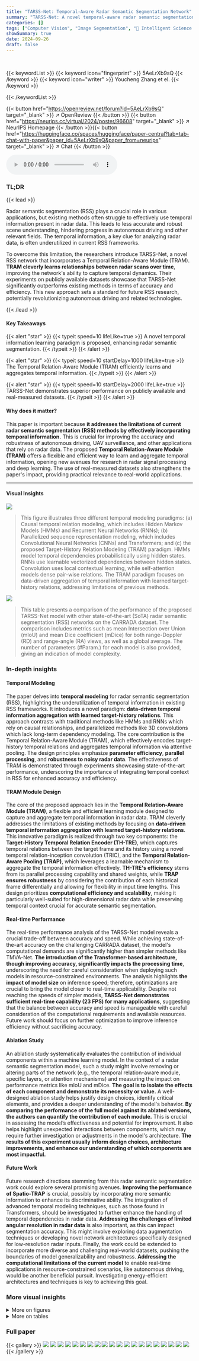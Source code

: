 ```yaml
---
title: "TARSS-Net: Temporal-Aware Radar Semantic Segmentation Network"
summary: "TARSS-Net: A novel temporal-aware radar semantic segmentation network uses a data-driven approach to aggregate temporal information, enhancing accuracy and performance."
categories: []
tags: ["Computer Vision", "Image Segmentation", "🏢 Intelligent Science and Technology Academy of CASIC",]
showSummary: true
date: 2024-09-26
draft: false
---
```


<br>

{{< keywordList >}}
{{< keyword icon="fingerprint" >}} 5AeLrXb9sQ {{< /keyword >}}
{{< keyword icon="writer" >}} Youcheng Zhang et el. {{< /keyword >}}
 
{{< /keywordList >}}

{{< button href="https://openreview.net/forum?id=5AeLrXb9sQ" target="_blank" >}}
↗ OpenReview
{{< /button >}}
{{< button href="https://neurips.cc/virtual/2024/poster/96608" target="_blank" >}}
↗ NeurIPS Homepage
{{< /button >}}{{< button href="https://huggingface.co/spaces/huggingface/paper-central?tab=tab-chat-with-paper&paper_id=5AeLrXb9sQ&paper_from=neurips" target="_blank" >}}
↗ Chat
{{< /button >}}



<audio controls>
    <source src="https://ai-paper-reviewer.com/5AeLrXb9sQ/podcast.wav" type="audio/wav">
    Your browser does not support the audio element.
</audio>


### TL;DR


{{< lead >}}

Radar semantic segmentation (RSS) plays a crucial role in various applications, but existing methods often struggle to effectively use temporal information present in radar data. This leads to less accurate and robust scene understanding, hindering progress in autonomous driving and other relevant fields.  The temporal information, a key clue for analyzing radar data, is often underutilized in current RSS frameworks.



To overcome this limitation, the researchers introduce TARSS-Net, a novel RSS network that incorporates a Temporal Relation-Aware Module (TRAM).  **TRAM cleverly learns relationships between radar scans over time**, improving the network's ability to capture temporal dynamics.  Their experiments on publicly available datasets showcase that TARSS-Net significantly outperforms existing methods in terms of accuracy and efficiency. This new approach sets a standard for future RSS research, potentially revolutionizing autonomous driving and related technologies.

{{< /lead >}}


#### Key Takeaways

{{< alert "star" >}}
{{< typeit speed=10 lifeLike=true >}} A novel temporal information learning paradigm is proposed, enhancing radar semantic segmentation. {{< /typeit >}}
{{< /alert >}}

{{< alert "star" >}}
{{< typeit speed=10 startDelay=1000 lifeLike=true >}} The Temporal Relation-Aware Module (TRAM) efficiently learns and aggregates temporal information. {{< /typeit >}}
{{< /alert >}}

{{< alert "star" >}}
{{< typeit speed=10 startDelay=2000 lifeLike=true >}} TARSS-Net demonstrates superior performance on publicly available and real-measured datasets. {{< /typeit >}}
{{< /alert >}}

#### Why does it matter?
This paper is important because **it addresses the limitations of current radar semantic segmentation (RSS) methods by effectively incorporating temporal information.** This is crucial for improving the accuracy and robustness of autonomous driving, UAV surveillance, and other applications that rely on radar data. The proposed **Temporal Relation-Aware Module (TRAM)** offers a flexible and efficient way to learn and aggregate temporal information, opening new avenues for research in radar signal processing and deep learning.  The use of real-measured datasets also strengthens the paper's impact, providing practical relevance to real-world applications.

------
#### Visual Insights



![](https://ai-paper-reviewer.com/5AeLrXb9sQ/figures_2_1.jpg)

> This figure illustrates three different temporal modeling paradigms: (a) Causal temporal relation modeling, which includes Hidden Markov Models (HMMs) and Recurrent Neural Networks (RNNs); (b) Parallelized sequence representation modeling, which includes Convolutional Neural Networks (CNNs) and Transformers; and (c) the proposed Target-History Relation Modeling (TRAM) paradigm.  HMMs model temporal dependencies probabilistically using hidden states. RNNs use learnable vectorized dependencies between hidden states. Convolution uses local contextual learning, while self-attention models dense pair-wise relations.  The TRAM paradigm focuses on data-driven aggregation of temporal information with learned target-history relations, addressing limitations of previous methods.





![](https://ai-paper-reviewer.com/5AeLrXb9sQ/tables_7_1.jpg)

> This table presents a comparison of the performance of the proposed TARSS-Net model with other state-of-the-art (SoTA) radar semantic segmentation (RSS) networks on the CARRADA dataset.  The comparison includes metrics such as mean Intersection over Union (mIoU) and mean Dice coefficient (mDice) for both range-Doppler (RD) and range-angle (RA) views, as well as a global average.  The number of parameters (#Param.) for each model is also provided, giving an indication of model complexity.





### In-depth insights


#### Temporal Modeling
The paper delves into **temporal modeling** for radar semantic segmentation (RSS), highlighting the underutilization of temporal information in existing RSS frameworks.  It introduces a novel paradigm: **data-driven temporal information aggregation with learned target-history relations**. This approach contrasts with traditional methods like HMMs and RNNs which rely on causal relationships, and parallelized methods like 3D convolutions which lack long-term dependency modeling. The core contribution is the Temporal Relation-Aware Module (TRAM), which effectively encodes target-history temporal relations and aggregates temporal information via attentive pooling.  The design principles emphasize **parameter efficiency**, **parallel processing**, and **robustness to noisy radar data**.  The effectiveness of TRAM is demonstrated through experiments showcasing state-of-the-art performance, underscoring the importance of integrating temporal context in RSS for enhanced accuracy and efficiency.

#### TRAM Module Design
The core of the proposed approach lies in the **Temporal Relation-Aware Module (TRAM)**, a flexible and efficient learning module designed to capture and aggregate temporal information in radar data.  TRAM cleverly addresses the limitations of existing methods by focusing on **data-driven temporal information aggregation with learned target-history relations**. This innovative paradigm is realized through two key components: the **Target-History Temporal Relation Encoder (TH-TRE)**, which captures temporal relations between the target frame and its history using a novel temporal relation-inception convolution (TRIC), and the **Temporal Relation-Aware Pooling (TRAP)**, which leverages a learnable mechanism to aggregate the temporal information effectively.  **TH-TRE's efficiency** stems from its parallel processing capability and shared weights, while **TRAP ensures robustness** by considering the contribution of each historical frame differentially and allowing for flexibility in input time lengths. This design prioritizes **computational efficiency and scalability**, making it particularly well-suited for high-dimensional radar data while preserving temporal context crucial for accurate semantic segmentation.

#### Real-time Performance
The real-time performance analysis of the TARSS-Net model reveals a crucial trade-off between accuracy and speed. While achieving state-of-the-art accuracy on the challenging CARRADA dataset, the model's computational demands are significantly higher than simpler methods like TMVA-Net.  **The introduction of the Transformer-based architecture, though improving accuracy, significantly impacts the processing time**, underscoring the need for careful consideration when deploying such models in resource-constrained environments.  The analysis highlights **the impact of model size** on inference speed; therefore, optimizations are crucial to bring the model closer to real-time applicability.  Despite not reaching the speeds of simpler models, **TARSS-Net demonstrates sufficient real-time capability (23 FPS) for many applications**, suggesting that the balance between accuracy and speed is manageable with careful consideration of the computational requirements and available resources. Future work should focus on further optimization to improve inference efficiency without sacrificing accuracy.

#### Ablation Study
An ablation study systematically evaluates the contribution of individual components within a machine learning model.  In the context of a radar semantic segmentation model, such a study might involve removing or altering parts of the network (e.g., the temporal relation-aware module, specific layers, or attention mechanisms) and measuring the impact on performance metrics like mIoU and mDice. **The goal is to isolate the effects of each component and demonstrate its necessity or value.**  A well-designed ablation study helps justify design choices, identify critical elements, and provides a deeper understanding of the model's behavior.  **By comparing the performance of the full model against its ablated versions, the authors can quantify the contribution of each module.**  This is crucial in assessing the model’s effectiveness and potential for improvement. It also helps highlight unexpected interactions between components, which may require further investigation or adjustments in the model's architecture. **The results of this experiment usually inform design choices, architecture improvements, and enhance our understanding of which components are most impactful.**

#### Future Work
Future research directions stemming from this radar semantic segmentation work could explore several promising avenues.  **Improving the performance of Spatio-TRAP** is crucial, possibly by incorporating more semantic information to enhance its discriminative ability.  The integration of advanced temporal modeling techniques, such as those found in Transformers, should be investigated to further enhance the handling of temporal dependencies in radar data.  **Addressing the challenges of limited angular resolution in radar data** is also important, as this can impact segmentation accuracy. This might involve exploring data augmentation techniques or developing novel network architectures specifically designed for low-resolution radar inputs.  Finally, the work could be extended to incorporate more diverse and challenging real-world datasets, pushing the boundaries of model generalizability and robustness.  **Addressing the computational limitations of the current model** to enable real-time applications in resource-constrained scenarios, like autonomous driving, would be another beneficial pursuit.  Investigating energy-efficient architectures and techniques is key to achieving this goal.


### More visual insights

<details>
<summary>More on figures
</summary>


![](https://ai-paper-reviewer.com/5AeLrXb9sQ/figures_4_1.jpg)

> This figure shows the architecture of the proposed multi-view TARSS-Net.  It illustrates the flow of data through the network, starting with multi-view radar input sequences (RD, AD, RA). Each view is processed by an encoder, a temporal relation-aware module (TRAM), and a temporal compression (TC) module.  The resulting single-view temporal-compressed embeddings are then fused in a latent space encoder (LSE) before being passed to the decoders that generate segmentation results for the RD and RA views. The figure also includes example segmentation outputs for the radar data alongside corresponding camera images for visual comparison and intuitive understanding.


![](https://ai-paper-reviewer.com/5AeLrXb9sQ/figures_4_2.jpg)

> This figure shows the architecture of the Target-History Temporal Relation Encoding (TH-TRE) block, a key component of the Temporal Relation-Aware Module (TRAM).  The TH-TRE block takes as input a sequence of feature maps representing the current frame and its adjacent historical frames.  It uses a Temporal Relation Inception Convolution (TRIC) block to capture the relationships between these frames.  The TRIC block employs two convolutional layers (Conv_1 and Conv_2), which are shared across time to ensure efficiency.  The output of the TH-TRE block is a set of relation embeddings that capture the temporal relationships between the current frame and its history.


![](https://ai-paper-reviewer.com/5AeLrXb9sQ/figures_8_1.jpg)

> This figure provides a visual comparison of different temporal modeling paradigms used in time series analysis. It showcases three main approaches: (a1) Hidden Markov Models (HMMs), which utilize hidden states and probabilistic transitions to model temporal dependencies; (a2) Recurrent Neural Networks (RNNs), which use a continuous vector representation of hidden states and learnable connections to model dependencies; (b1) Convolutional methods, which focus on local contextual learning; (b2) Self-attention mechanisms, which create dense pair-wise relations between sequence elements; and (c) the proposed Target-History Relation-Aware Module (TRAM), which captures target-history temporal relations and utilizes data-driven temporal information aggregation with learned relations.  The figure visually compares these methods using graphs to represent the flow of information and dependencies.


![](https://ai-paper-reviewer.com/5AeLrXb9sQ/figures_14_1.jpg)

> This figure illustrates the core idea and implementation details of the Temporal Relation Aware Module (TRAM). The left part shows the basic learning paradigm, which involves capturing target-history relations and aggregating the whole sequence using weighted relations to enhance the target frame representation and prediction.  The right side details the TRAM implementation, highlighting the Target-History Temporal Relation Encoder (TH-TRE) blocks, the Temporal Relation Importance Measurement (attention mechanism), and the Relation Aggregation (weighted summation and skip connection).


![](https://ai-paper-reviewer.com/5AeLrXb9sQ/figures_15_1.jpg)

> This figure illustrates the architecture of the multi-view TARSS-Net, a deep learning model for radar semantic segmentation.  It shows how the model processes radar data from multiple views (Range-Doppler (RD), Angle-Doppler (AD), and Range-Angle (RA)) to generate segmentation maps. The figure highlights the key components of the model:  basic encoders for each view, the temporal relation-aware module (TRAM) for incorporating temporal information, the latent space encoder (LSE) for fusing information across views, and decoders for generating the final segmentation predictions in RD and RA views.  The inclusion of camera images helps to contextualize and visually validate the radar-based segmentation results.


![](https://ai-paper-reviewer.com/5AeLrXb9sQ/figures_16_1.jpg)

> This figure presents a detailed illustration of the TARSS-Net architecture, focusing on the RD-view encoding branch as an example.  It shows the flow of data through the different components:  Three separate encoding branches (RD, AD, and RA) process input radar sequences.  Each branch utilizes an encoder, a Temporal Relation Aware Module (TRAM), and an atrous spatial pyramid pooling (ASPP) module. The outputs of these branches are then combined using a Latent Space Encoder (LSE). Finally, the combined features are passed to RD and RA decoders to generate the output segmentation predictions.


![](https://ai-paper-reviewer.com/5AeLrXb9sQ/figures_17_1.jpg)

> This figure shows an improved implementation of the TRIC (temporal-relation-inception convolution) block, a key component of the TH-TRE (Target-History Temporal Relation Encoding) module within the TARSS-Net architecture.  The original TRIC implementation used a sequential approach, processing target-history feature pairs one at a time. This modified version leverages temporal cross-reorganization of target-history feature pairs and employs a 3D convolution with 2x3x3 kernels and a temporal stride of 2. This parallel design speeds up processing and improves efficiency compared to the original implementation while maintaining the same parameter scale.


![](https://ai-paper-reviewer.com/5AeLrXb9sQ/figures_19_1.jpg)

> This figure compares the class-wise performances (IoU and Dice scores) of different methods including TARSS-Net_D, TARSS-Net_S, TMVA-Net, RAMP-CNN, and RSS-Net for both RD and RA views. The results show the performance differences between the models for different object classes (global, background, vehicle, cyclist, pedestrian).


![](https://ai-paper-reviewer.com/5AeLrXb9sQ/figures_19_2.jpg)

> This figure visualizes the feature maps at different stages of the TARSS-Net model for a single RD-view frame. (a) shows the input RD-view frame. (b) shows the activation response heatmaps of the TRAM outputs, highlighting which parts of the input the model is focusing on. (c) shows the TARSS-Net outputs before the softmax activation, representing the model's raw predictions. (d) shows the ground truth mask for comparison.


![](https://ai-paper-reviewer.com/5AeLrXb9sQ/figures_20_1.jpg)

> This figure visualizes some examples of the semantic segmentation results obtained by the proposed TARSS-Net. For each scenario (pedestrian & vehicle, pedestrian only, and bicycle), the figure shows (a) synchronized camera images, (b) annotated radar RD representation, and (c) RD predictions by TARSS-Net.  The visualization helps to illustrate the model's performance on different objects and weather conditions.


</details>




<details>
<summary>More on tables
</summary>


![](https://ai-paper-reviewer.com/5AeLrXb9sQ/tables_7_2.jpg)
> This table presents a comparison of the performance of several models on the KuRALS dataset.  The models are evaluated using mIoU and mDice metrics for the RD and RA views, as well as a global average. The table shows that TARSS-Net_D achieves the best overall performance, outperforming other methods in both views and globally.

![](https://ai-paper-reviewer.com/5AeLrXb9sQ/tables_8_1.jpg)
> This table presents the ablation study results focusing on the effectiveness of the TRAM module. It compares the performance of TARSS-Net with different temporal modeling methods, including using global average pooling (GAP), global max pooling (GMP), and a temporal aggregation layer from TMVA-Net, against the proposed TRAM.  The results are presented in terms of precision, recall, mIoU, and mDice for the RD-view, RA-view, and global view.

![](https://ai-paper-reviewer.com/5AeLrXb9sQ/tables_8_2.jpg)
> This table presents the ablation study results focusing on the TH-TRE (Target-History Temporal Relation Encoding) block within the TARSS-Net architecture. It compares the performance of several model variations: Baseline-A with GAP (global average pooling), Baseline-A with GAP and TH-TRE, TARSS-Net without TH-TRE, and TARSS-Net with TH-TRE.  The comparison is made across metrics for RD (Range-Doppler) view, RA (Range-Angle) view and a global average.  This allows assessment of the impact of the TH-TRE module on the overall performance of the radar semantic segmentation.

![](https://ai-paper-reviewer.com/5AeLrXb9sQ/tables_8_3.jpg)
> This table presents the ablation study results on the Temporal Relation-Aware Module (TRAM). It compares the performance of different model variations: a baseline using global average pooling (GAP), a baseline using global max pooling (GMP), a baseline using the temporal aggregation layers from TMVA-Net, and the full TARSS-Net model with TRAM.  The results are shown in terms of precision, recall, mean Intersection over Union (mIoU), and mean Dice coefficient (mDice) for the RD view, RA view, and globally.

![](https://ai-paper-reviewer.com/5AeLrXb9sQ/tables_9_1.jpg)
> This table compares the real-time performance of several temporal relationship learning models, including TMVA-Net, Vit-based-Net, TARSS-Net_S, and TARSS-Net_D, in both multi-view and single-view settings.  The metrics presented are the number of parameters (Params), multiply-accumulate operations (MACs), frames per second (FPS), mean Intersection over Union (mIoU), and mean Dice coefficient (mDice).  It highlights the trade-off between model complexity, speed, and accuracy for different approaches to temporal modeling in radar semantic segmentation.

![](https://ai-paper-reviewer.com/5AeLrXb9sQ/tables_18_1.jpg)
> This table presents the ablation study results on the impact of adding the AD encoding branch to the model. It compares the performance (mIoU and mDice scores) of two models, Baseline-B and TARSS-Net_D, both with and without the AD encoding branch, on the RD and RA views. The results show that incorporating the AD view consistently improves the performance of both models, demonstrating the benefits of utilizing multi-view information.

</details>




### Full paper

{{< gallery >}}
<img src="https://ai-paper-reviewer.com/5AeLrXb9sQ/1.png" class="grid-w50 md:grid-w33 xl:grid-w25" />
<img src="https://ai-paper-reviewer.com/5AeLrXb9sQ/2.png" class="grid-w50 md:grid-w33 xl:grid-w25" />
<img src="https://ai-paper-reviewer.com/5AeLrXb9sQ/3.png" class="grid-w50 md:grid-w33 xl:grid-w25" />
<img src="https://ai-paper-reviewer.com/5AeLrXb9sQ/4.png" class="grid-w50 md:grid-w33 xl:grid-w25" />
<img src="https://ai-paper-reviewer.com/5AeLrXb9sQ/5.png" class="grid-w50 md:grid-w33 xl:grid-w25" />
<img src="https://ai-paper-reviewer.com/5AeLrXb9sQ/6.png" class="grid-w50 md:grid-w33 xl:grid-w25" />
<img src="https://ai-paper-reviewer.com/5AeLrXb9sQ/7.png" class="grid-w50 md:grid-w33 xl:grid-w25" />
<img src="https://ai-paper-reviewer.com/5AeLrXb9sQ/8.png" class="grid-w50 md:grid-w33 xl:grid-w25" />
<img src="https://ai-paper-reviewer.com/5AeLrXb9sQ/9.png" class="grid-w50 md:grid-w33 xl:grid-w25" />
<img src="https://ai-paper-reviewer.com/5AeLrXb9sQ/10.png" class="grid-w50 md:grid-w33 xl:grid-w25" />
<img src="https://ai-paper-reviewer.com/5AeLrXb9sQ/11.png" class="grid-w50 md:grid-w33 xl:grid-w25" />
<img src="https://ai-paper-reviewer.com/5AeLrXb9sQ/12.png" class="grid-w50 md:grid-w33 xl:grid-w25" />
<img src="https://ai-paper-reviewer.com/5AeLrXb9sQ/13.png" class="grid-w50 md:grid-w33 xl:grid-w25" />
<img src="https://ai-paper-reviewer.com/5AeLrXb9sQ/14.png" class="grid-w50 md:grid-w33 xl:grid-w25" />
<img src="https://ai-paper-reviewer.com/5AeLrXb9sQ/15.png" class="grid-w50 md:grid-w33 xl:grid-w25" />
<img src="https://ai-paper-reviewer.com/5AeLrXb9sQ/16.png" class="grid-w50 md:grid-w33 xl:grid-w25" />
<img src="https://ai-paper-reviewer.com/5AeLrXb9sQ/17.png" class="grid-w50 md:grid-w33 xl:grid-w25" />
<img src="https://ai-paper-reviewer.com/5AeLrXb9sQ/18.png" class="grid-w50 md:grid-w33 xl:grid-w25" />
<img src="https://ai-paper-reviewer.com/5AeLrXb9sQ/19.png" class="grid-w50 md:grid-w33 xl:grid-w25" />
<img src="https://ai-paper-reviewer.com/5AeLrXb9sQ/20.png" class="grid-w50 md:grid-w33 xl:grid-w25" />
{{< /gallery >}}